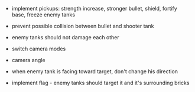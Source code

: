 

- implement pickups: strength increase, stronger bullet, shield, fortify base, freeze enemy tanks

- prevent possible collision between bullet and shooter tank

- enemy tanks should not damage each other

- switch camera modes

- camera angle

- when enemy tank is facing toward target, don't change his direction

- implement flag - enemy tanks should target it and it's surrounding bricks

